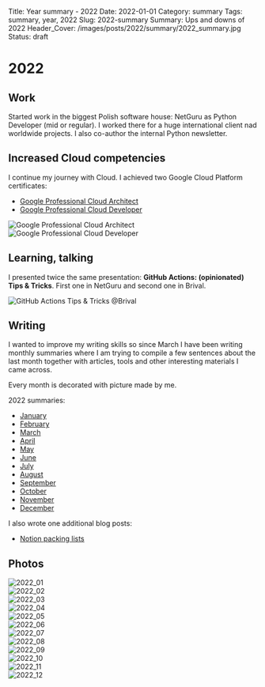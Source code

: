 Title: Year summary - 2022
Date: 2022-01-01
Category: summary
Tags: summary, year, 2022
Slug: 2022-summary
Summary: Ups and downs of 2022
Header_Cover: /images/posts/2022/summary/2022_summary.jpg
Status: draft

# 2022

## Work

Started work in the biggest Polish software house: NetGuru as Python Developer (mid or regular).
I worked there for a huge international client nad worldwide projects.
I also co-author the internal Python newsletter.

## Increased Cloud competencies

I continue my journey with Cloud.
I achieved two Google Cloud Platform certificates:

- [Google Professional Cloud Architect](https://www.credential.net/fc647c87-e199-4dd2-b34e-67dbb7bc3d10)
- [Google Professional Cloud Developer](https://www.credential.net/47fe6c30-0530-4291-8f72-93d0bf5d682e)

<img src="{static}/images/posts/2022/summary/gcp_pca.png" alt="Google Professional Cloud Architect" style="display: block; margin-left: auto; margin-right: auto;">

<img src="{static}/images/posts/2022/summary/gcp_pcd.png" alt="Google Professional Cloud Developer" style="display: block; margin-left: auto; margin-right: auto;">

## Learning, talking

I presented twice the same presentation: **GitHub Actions: (opinionated) Tips & Tricks**.
First one in NetGuru and second one in Brival.

![GitHub Actions Tips & Tricks @Brival]({static}/images/posts/2022/2022_10_brival.jpg)

## Writing

I wanted to improve my writing skills so since March I have been writing monthly summaries where I am trying to compile
a few sentences about the last month together with articles, tools and other interesting materials I came across.

Every month is decorated with picture made by me.

2022 summaries:

- [January]({filename}/posts/2022_01_31_january_links.md)
- [February]({filename}/posts/2022_02_28_february_links.md)
- [March]({filename}/posts/2022_03_31_march_links.md)
- [April]({filename}/posts/2022_04_30_april_links.md)
- [May]({filename}/posts/2022_05_31_may_links.md)
- [June]({filename}/posts/2022_06_30_june_links.md)
- [July]({filename}/posts/2022_07_31_july_links.md)
- [August]({filename}/posts/2022_08_31_august_links.md)
- [September]({filename}/posts/2022_09_30_september_links.md)
- [October]({filename}/posts/2022_10_31_october_links.md)
- [November]({filename}/posts/2022_11_30_november_links.md)
- [December]({filename}/posts/2022_12_31_december_links.md)

I also wrote one additional blog posts:

- [Notion packing lists]({filename}/posts/2022_10_xx_notion_packing_list.md)

## Photos

![2022_01]({static}/images/posts/2022/2022_01_xx.jpg)
<br>
![2022_02]({static}/images/posts/2022/2022_02_xx.jpg)
<br>
![2022_03]({static}/images/posts/2022/2022_03_xx.jpg)
<br>
![2022_04]({static}/images/posts/2022/2022_04_xx.jpg)
<br>
![2022_05]({static}/images/posts/2022/2022_05_xx.jpg)
<br>
![2022_06]({static}/images/posts/2022/2022_06_xx.jpg)
<br>
![2022_07]({static}/images/posts/2022/2022_07_xx.jpg)
<br>
![2022_08]({static}/images/posts/2022/2022_08_xx.jpg)
<br>
![2022_09]({static}/images/posts/2022/2022_09_xx.jpg)
<br>
![2022_10]({static}/images/posts/2022/2022_10_xx.jpg)
<br>
![2022_11]({static}/images/posts/2022/2022_11_xx.jpg)
<br>
![2022_12]({static}/images/posts/2022/2022_12_xx.jpg)
<br>
